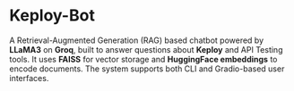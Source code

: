 # Keploy-Bot
A Retrieval-Augmented Generation (RAG) based chatbot powered by **LLaMA3** on **Groq**, built to answer questions about **Keploy** and API Testing tools. It uses **FAISS** for vector storage and **HuggingFace embeddings** to encode documents. The system supports both CLI and Gradio-based user interfaces.
